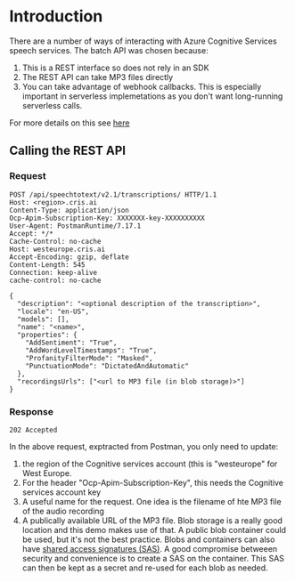 # Introduction
There are a number of ways of interacting with Azure Cognitive Services speech services. The batch API was chosen because:

1. This is a REST interface so does not rely in an SDK
2. The REST API can take MP3 files directly
3. You can take advantage of webhook callbacks. This is especially important in serverless implemetations as you don't want long-running serverless calls.

For more details on this see [here](https://docs.microsoft.com/en-us/azure/cognitive-services/speech-service/batch-transcription)

## Calling the REST API
### Request
```
POST /api/speechtotext/v2.1/transcriptions/ HTTP/1.1
Host: <region>.cris.ai
Content-Type: application/json
Ocp-Apim-Subscription-Key: XXXXXXX-key-XXXXXXXXXX
User-Agent: PostmanRuntime/7.17.1
Accept: */*
Cache-Control: no-cache
Host: westeurope.cris.ai
Accept-Encoding: gzip, deflate
Content-Length: 545
Connection: keep-alive
cache-control: no-cache

{
  "description": "<optional description of the transcription>",
  "locale": "en-US",
  "models": [],
  "name": "<name>",
  "properties": {
    "AddSentiment": "True",
    "AddWordLevelTimestamps": "True",
    "ProfanityFilterMode": "Masked",
    "PunctuationMode": "DictatedAndAutomatic"
  },
  "recordingsUrls": ["<url to MP3 file (in blob storage)>"]
}
```
### Response
```
202 Accepted
```
In the above request, exptracted from Postman, you only need to update:
1. the region of the Cognitive services account (this is "westeurope" for West Europe.
2. For the header "Ocp-Apim-Subscription-Key", this needs the Cognitive services account key
3. A useful name for the request. One idea is the filename of hte MP3 file of the audio recording
4. A publically available URL of the MP3 file. Blob storage is a really good location and this demo makes use of that. A public blob container could be used, but it's not the best practice. Blobs and containers can also have [shared access signatures (SAS)](https://docs.microsoft.com/en-us/azure/storage/common/storage-sas-overview). A good compromise betweeen security and convenience is to create a SAS on the container. This SAS can then be kept as a secret and re-used for each blob as needed.

